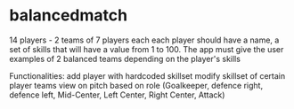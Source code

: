 # balancedmatch

14 players - 2 teams of 7 players each
each player should have a name, a set of skills that will have a value from 1 to 100. The app must give the user examples of 2 balanced teams depending on the player's skills

Functionalities:
add player with hardcoded skillset
modify skillset of certain player
teams view on pitch based on role (Goalkeeper, defence right, defence left, Mid-Center, Left Center, Right Center, Attack)
